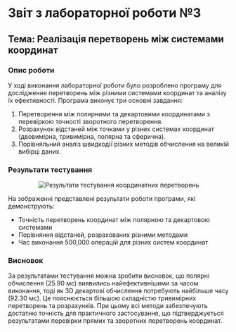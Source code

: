 # Звіт з лабораторної роботи №3
## Тема: Реалізація перетворень між системами координат

### Опис роботи
У ході виконання лабораторної роботи було розроблено програму для дослідження перетворень між різними системами координат та аналізу їх ефективності. Програма виконує три основні завдання:

1. Перетворення між полярними та декартовими координатами з перевіркою точності зворотного перетворення.
2. Розрахунок відстаней між точками у різних системах координат (двовимірна, тривимірна, полярна та сферична).
3. Порівняльний аналіз швидкодії різних методів обчислення на великій вибірці даних.

### Результати тестування
<p align="center">
<img src="Screenshots/ 1.PNG" alt="Результати тестування координатних перетворень"/>
</p>

На зображенні представлені результати роботи програми, які демонструють:
- Точність перетворень координат між полярною та декартовою системами
- Порівняння відстаней, розрахованих різними методами
- Час виконання 500,000 операцій для різних систем координат

### Висновок
За результатами тестування можна зробити висновок, що полярні обчислення (25.90 мс) виявились найефективнішими за часом виконання, тоді як 3D декартові обчислення потребують найбільше часу (92.30 мс). Це пояснюється більшою складністю тривимірних перетворень та розрахунків. При цьому всі методи забезпечують достатню точність для практичного застосування, що підтверджується результатами перевірки прямих та зворотних перетворень координат.
